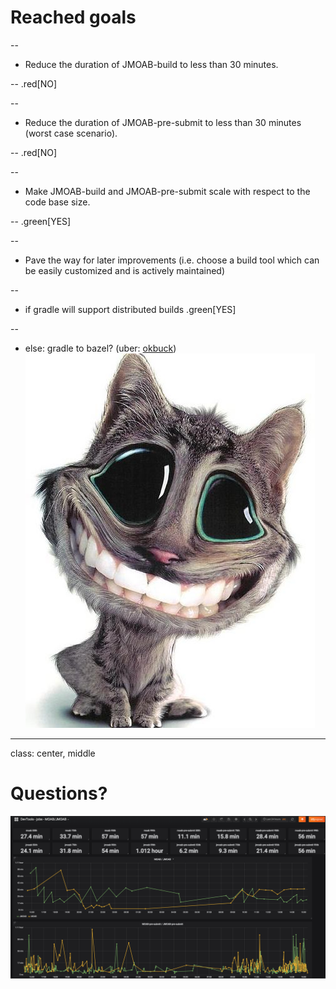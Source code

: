 # Reached goals

--

* Reduce the duration of JMOAB-build to less than 30 minutes.

--
.red[NO]

--

* Reduce the duration of JMOAB-pre-submit to less than 30 minutes (worst case scenario).

--
.red[NO]

--

* Make JMOAB-build and JMOAB-pre-submit scale with respect to the code base size.

--
.green[YES]

--
* Pave the way for later improvements (i.e. choose a build tool which can be easily customized and is actively maintained)

--

   * if gradle will support distributed builds .green[YES]

--

   * else: gradle to bazel? (uber: [okbuck](https://github.com/uber/okbuck)) ![no_kidding](imgs/no_kidding.jpg)
---

class: center, middle
# Questions?

![jmoab_moab](imgs/jmoab_moab.png)
